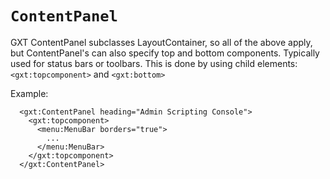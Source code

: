 # `ContentPanel` #
GXT ContentPanel subclasses LayoutContainer, so all of the above apply, but ContentPanel's can also specify top and bottom components.  Typically used for status bars or toolbars.  This is done by using child elements: `<gxt:topcomponent>` and `<gxt:bottom>`

Example:
```
  <gxt:ContentPanel heading="Admin Scripting Console">
    <gxt:topcomponent>
      <menu:MenuBar borders="true">
        ...
      </menu:MenuBar>
    </gxt:topcomponent>
  </gxt:ContentPanel>
```